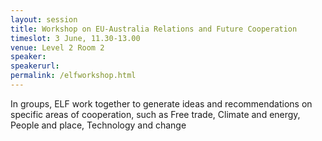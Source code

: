 ```yaml
---
layout: session
title: Workshop on EU-Australia Relations and Future Cooperation
timeslot: 3 June, 11.30-13.00
venue: Level 2 Room 2
speaker:
speakerurl: 
permalink: /elfworkshop.html
---
```


In groups, ELF work together to generate ideas and recommendations on specific areas of cooperation, such as Free trade, Climate and energy, People and place, Technology and change